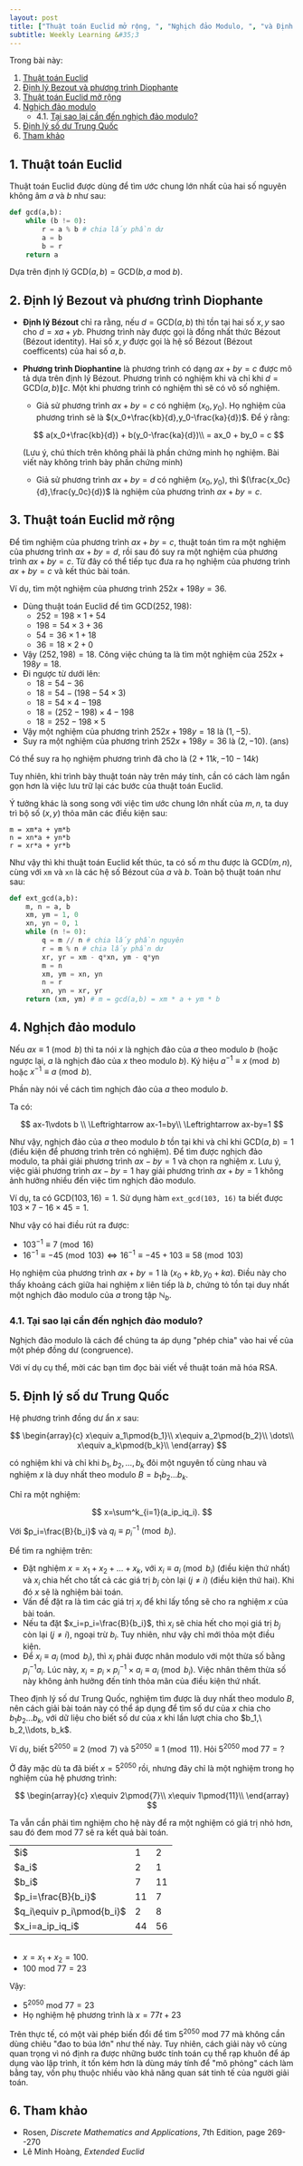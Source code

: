 ```yaml
---
layout: post
title: ["Thuật toán Euclid mở rộng, ", "Nghịch đảo Modulo, ", "và Định lý số dư Trung Quốc"]
subtitle: Weekly Learning &#35;3
---
```

Trong bài này:

<!-- vscode-markdown-toc -->
1. [Thuật toán Euclid](#ThuttonEuclid)
2. [Định lý Bezout và phương trình Diophante](#nhlBezoutvphngtrnhDiophante)
3. [Thuật toán Euclid mở rộng](#ThuttonEuclidmrng)
4. [Nghịch đảo modulo](#Nghchomodulo)
    - 4.1. [Tại sao lại cần đến nghịch đảo modulo?](#Tisaolicnnnghchomodulo)
5. [Định lý số dư Trung Quốc](#nhlsdTrungQuc)
6. [Tham khảo](#Thamkho)

<!-- vscode-markdown-toc-config
	numbering=true
	autoSave=true
	/vscode-markdown-toc-config -->
<!-- /vscode-markdown-toc -->

##  1. <a name='ThuttonEuclid'></a>Thuật toán Euclid

Thuật toán Euclid được dùng để tìm ước chung lớn nhất của hai số nguyên không âm $a$ và $b$ như sau:

```python
def gcd(a,b):
    while (b != 0):
        r = a % b # chia lấy phần dư
        a = b
        b = r
    return a
```

Dựa trên định lý $\text{GCD}(a,b) = \text{GCD}(b, a \text{ mod } b)$.

##  2. <a name='nhlBezoutvphngtrnhDiophante'></a>Định lý Bezout và phương trình Diophante
- **Định lý Bézout** chỉ ra rằng, nếu $d=\text{GCD}(a,b)$ thì tồn tại hai số $x,y$ sao cho $d=xa+yb$. Phương trình này được gọi là đồng nhất thức Bézout (Bézout identity). Hai số $x,y$ được gọi là hệ số Bézout (Bézout coefficents) của hai số $a,b$.
- **Phương trình Diophantine** là phương trình có dạng $ax+by=c$ được mô tả dựa trên định lý Bézout. Phương trình có nghiệm khi và chỉ khi $d=\text{GCD}(a,b)\| c$. Một khi phương trình có nghiệm thì sẽ có vô số nghiệm.
    - Giả sử phương trình $ax+by=c$ có nghiệm $(x_0,y_0)$. Họ nghiệm của phương trình sẽ là $(x_0+\frac{kb}{d},y_0-\frac{ka}{d})$. Để ý rằng:

    $$
        a(x_0+\frac{kb}{d}) + b(y_0-\frac{ka}{d})\\
        = ax_0 + by_0 = c
    $$
    
    (Lưu ý, chú thích trên không phải là phần chứng minh họ nghiệm. Bài viết này không trình bày phần chứng minh)
    - Giả sử phương trình $ax+by=d$ có nghiệm $(x_0,y_0)$, thì $(\frac{x_0c}{d},\frac{y_0c}{d})$ là nghiệm của phương trình $ax+by=c$.

##  3. <a name='ThuttonEuclidmrng'></a>Thuật toán Euclid mở rộng

Để tìm nghiệm của phương trình $ax+by=c$, thuật toán tìm ra một nghiệm của phương trình $ax+by=d$, rồi sau đó suy ra một nghiệm của phương trình $ax+by=c$. Từ đây có thể tiếp tục đưa ra họ nghiệm của phương trình $ax+by=c$ và kết thúc bài toán.

Ví dụ, tìm một nghiệm của phương trình $252x+198y=36$.

- Dùng thuật toán Euclid để tìm $\text{GCD}(252,198)$:
    - $252 = 198\times 1 + 54$
    - $198 = 54\times 3 + 36$
    - $54 = 36\times 1 + 18$
    - $36 = 18\times 2 + 0$
- Vậy $(252,198)=18$. Công việc chúng ta là tìm một nghiệm của $252x+198y=18$.
- Đi ngược từ dưới lên:
    - $18 = 54 - 36$
    - $18 = 54 - (198 - 54\times 3)$
    - $18 = 54\times 4 - 198$
    - $18 = (252-198)\times 4 - 198$
    - $18 = 252 - 198\times 5$
- Vậy một nghiệm của phương trình $252x+198y=18$ là $(1,-5)$.
- Suy ra một nghiệm của phương trình $252x+198y=36$ là $(2,-10)$. (ans)

Có thể suy ra họ nghiệm phương trình đã cho là $(2+11k, -10-14k)$

Tuy nhiên, khi trình bày thuật toán này trên máy tính, cần có cách làm ngắn gọn hơn là việc lưu trữ lại các bước của thuật toán Euclid.

Ý tưởng khác là song song với việc tìm ước chung lớn nhất của $m,n$, ta duy trì bộ số $(x,y)$ thỏa mãn các điều kiện sau:

```
m = xm*a + ym*b
n = xn*a + yn*b
r = xr*a + yr*b
```

Như vậy thì khi thuật toán Euclid kết thúc, ta có số $m$ thu được là $\text{GCD}(m,n)$, cùng với `xm` và `xn` là các hệ số Bézout của $a$ và $b$. Toàn bộ thuật toán như sau:

```python
def ext_gcd(a,b):
    m, n = a, b
    xm, ym = 1, 0
    xn, yn = 0, 1
    while (n != 0):
        q = m // n # chia lấy phần nguyên
        r = m % n # chia lấy phần dư
        xr, yr = xm - q*xn, ym - q*yn
        m = n
        xm, ym = xn, yn
        n = r
        xn, yn = xr, yr
    return (xm, ym) # m = gcd(a,b) = xm * a + ym * b
```

##  4. <a name='Nghchomodulo'></a>Nghịch đảo modulo

Nếu $ax\equiv 1\pmod{b}$ thì ta nói $x$ là nghịch đảo của $a$ theo modulo $b$ (hoặc ngược lại, $a$ là nghịch đảo của $x$ theo modulo $b$). Ký hiệu $a^{-1}\equiv x\pmod{b}$ hoặc $x^{-1}\equiv a\pmod{b}$.

Phần này nói về cách tìm nghịch đảo của $a$ theo modulo $b$.

Ta có:

$$
    ax-1\vdots b \\
    \Leftrightarrow ax-1=by\\
    \Leftrightarrow ax-by=1
$$

Như vậy, nghịch đảo của $a$ theo modulo $b$ tồn tại khi và chỉ khi $\text{GCD}(a,b)=1$ (điều kiện để phương trình trên có nghiệm). Để tìm được nghịch đảo modulo, ta phải giải phương trình $ax-by=1$ và chọn ra nghiệm $x$. Lưu ý, việc giải phương trình $ax-by=1$ hay giải phương trình $ax+by=1$ không ảnh hưởng nhiều đến việc tìm nghịch đảo modulo.

Ví dụ, ta có $\text{GCD}(103,16)=1$. Sử dụng hàm `ext_gcd(103, 16)` ta biết được $103\times 7 - 16\times 45 = 1$.

Như vậy có hai điều rút ra được:

- $103^{-1}\equiv 7\pmod{16}$
- $16^{-1}\equiv -45\pmod{103} \Leftrightarrow 16^{-1}\equiv -45+103\equiv 58\pmod{103}$

Họ nghiệm của phương trình $ax+by=1$ là $(x_0+kb,y_0+ka)$. Điều này cho thấy khoảng cách giữa hai nghiệm $x$ liên tiếp là $b$, chứng tỏ tồn tại duy nhất một nghịch đảo modulo của $a$ trong tập $\mathbb{N}_b$.

###  4.1. <a name='Tisaolicnnnghchomodulo'></a>Tại sao lại cần đến nghịch đảo modulo?

Nghịch đảo modulo là cách để chúng ta áp dụng "phép chia" vào hai vế của một phép đồng dư (congruence).

Với ví dụ cụ thể, mời các bạn tìm đọc bài viết về thuật toán mã hóa RSA.

##  5. <a name='nhlsdTrungQuc'></a>Định lý số dư Trung Quốc

Hệ phương trình đồng dư ẩn $x$ sau:

$$
    \begin{array}{c}
        x\equiv a_1\pmod{b_1}\\
        x\equiv a_2\pmod{b_2}\\
        \dots\\
        x\equiv a_k\pmod{b_k}\\
    \end{array}    
$$

có nghiệm khi và chỉ khi $b_1, b_2, \dots, b_k$ đôi một nguyên tố cùng nhau và nghiệm $x$ là duy nhất theo modulo $B=b_1b_2\dots b_k$.

Chỉ ra một nghiệm: 

$$
    x=\sum^k_{i=1}(a_ip_iq_i).
$$

Với $p_i=\frac{B}{b_i}$ và $q_i\equiv p_i^{-1}\pmod{b_i}$.

Để tìm ra nghiệm trên:

- Đặt nghiệm $x=x_1+x_2+\dots+x_k$, với $x_i\equiv a_i\pmod{b_i}$ (điều kiện thứ nhất) và $x_i$ chia hết cho tất cả các giá trị $b_j$ còn lại $(j\neq i)$ (điều kiện thứ hai). Khi đó $x$ sẽ là nghiệm bài toán.
- Vấn đề đặt ra là tìm các giá trị $x_i$ để khi lấy tổng sẽ cho ra nghiệm $x$ của bài toán.
- Nếu ta đặt $x_i=p_i=\frac{B}{b_i}$, thì $x_i$ sẽ chia hết cho mọi giá trị $b_j$ còn lại $(j\neq i)$, ngoại trừ $b_i$. Tuy nhiên, như vậy chỉ mới thỏa một điều kiện.
- Để $x_i\equiv a_i\pmod{b_i}$, thì $x_i$ phải được nhân modulo với một thừa số bằng $p_i^{-1}a_i$. Lúc này, $x_i=p_i\times p_i^{-1}\times a_i\equiv a_i\pmod{b_i}$. Việc nhân thêm thừa số này không ảnh hưởng đến tính thỏa mãn của điều kiện thứ nhất.

Theo định lý số dư Trung Quốc, nghiệm tìm được là duy nhất theo modulo $B$, nên cách giải bài toán này có thể áp dụng để tìm số dư của $x$ chia cho $b_1b_2\dots b_k$, với dữ liệu cho biết số dư của $x$ khi lần lượt chia cho $b_1,\ b_2,\\dots, b_k$.

Ví dụ, biết $5^{2050}\equiv 2\pmod{7}$ và $5^{2050}\equiv 1\pmod{11}$. Hỏi $5^{2050} \text{ mod } 77 = ?$

Ở đây mặc dù ta đã biết $x=5^{2050}$ rồi, nhưng đây chỉ là một nghiệm trong họ nghiệm của hệ phương trình:

$$
    \begin{array}{c}
        x\equiv 2\pmod{7}\\
        x\equiv 1\pmod{11}\\
    \end{array}
$$

Ta vẫn cần phải tìm nghiệm cho hệ này để ra một nghiệm có giá trị nhỏ hơn, sau đó đem $\text{mod } 77$ sẽ ra kết quả bài toán.

<table style="margin:0 auto;">
<tr>
    <td>$i$</td>
    <td>1</td>
    <td>2</td>
</tr>
<tr>
    <td>$a_i$</td>
    <td>2</td>
    <td>1</td>
</tr>
<tr>
    <td>$b_i$</td>
    <td>7</td>
    <td>11</td>
</tr>
<tr>
    <td>$p_i=\frac{B}{b_i}$</td>
    <td>11</td>
    <td>7</td>
</tr>
<tr>
    <td>$q_i\equiv p_i\pmod{b_i}$</td>
    <td>2</td>
    <td>8</td>
</tr>
<tr>
    <td>$x_i=a_ip_iq_i$</td>
    <td>44</td>
    <td>56</td>
</tr>
</table>
<br>

- $x = x_1 + x_2 = 100$.
- $100 \text{ mod } 77 = 23$

Vậy:

- $5^{2050} \text{ mod } 77 = 23$
- Họ nghiệm hệ phương trình là $x = 77t+23$

Trên thực tế, có một vài phép biến đổi để tìm $5^{2050} \text{ mod } 77$ mà không cần dùng chiêu "đao to búa lớn" như thế này. Tuy nhiên, cách giải này vô cùng quan trọng vì nó định ra được những bước tính toán cụ thể rạp khuôn để áp dụng vào lập trình, ít tốn kém hơn là dùng máy tính để "mô phỏng" cách làm bằng tay, vốn phụ thuộc nhiều vào khả năng quan sát tinh tế của người giải toán.


##  6. <a name='Thamkho'></a>Tham khảo

- Rosen, _Discrete Mathematics and Applications_, 7th Edition, page 269--270
- Lê Minh Hoàng, _Extended Euclid_
